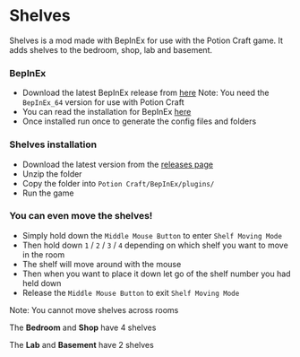 # Shelves
Shelves is a mod made with BepInEx for use with the Potion Craft game. It adds shelves to the bedroom, shop, lab and basement.

### BepInEx
- Download the latest BepInEx release from [here](https://github.com/BepInEx/BepInEx/releases)
Note: You need the `BepInEx_64` version for use with Potion Craft
- You can read the installation for BepInEx [here](https://docs.bepinex.dev/articles/user_guide/installation/index.html)
- Once installed run once to generate the config files and folders

### Shelves installation
- Download the latest version from the [releases page](https://github.com/MattDeDuck/Shelves/releases)
- Unzip the folder
- Copy the folder into `Potion Craft/BepInEx/plugins/`
- Run the game

### You can even move the shelves!
- Simply hold down the `Middle Mouse Button` to enter `Shelf Moving Mode`
- Then hold down `1` / `2` / `3` / `4` depending on which shelf you want to move in the room
- The shelf will move around with the mouse
- Then when you want to place it down let go of the shelf number you had held down
- Release the `Middle Mouse Button` to exit `Shelf Moving Mode`

Note: You cannot move shelves across rooms

The **Bedroom** and **Shop** have 4 shelves

The **Lab** and **Basement** have 2 shelves